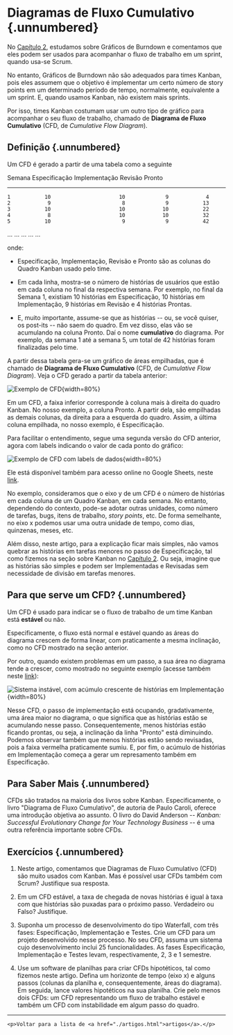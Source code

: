 

# Diagramas de Fluxo Cumulativo {.unnumbered}

No [Capítulo 2](../cap2.html#principais-artefatos-e-eventos), estudamos
sobre Gráficos de Burndown e comentamos que eles podem ser usados 
para acompanhar o fluxo de trabalho em um sprint, quando usa-se Scrum.

No entanto, Gráficos de Burndown não são adequados para times Kanban, 
pois eles assumem que o objetivo é implementar um certo número de 
story points em um determinado período de tempo, normalmente, 
equivalente a um sprint. E, quando usamos Kanban, não existem 
mais sprints.

Por isso, times Kanban costumam usar um outro tipo de gráfico para 
acompanhar o seu fluxo de trabalho, chamado de **Diagrama de Fluxo 
Cumulativo** (CFD, de *Cumulative Flow Diagram*).

## Definição {.unnumbered}

Um CFD é gerado a partir de uma tabela como a seguinte

  Semana	  Especificação	      Implementação	    Revisão      Pronto
----------  -----------------  ------------------ -----------  ---------- 
    1           10                      10             9            4
    2		     9	                     8	           9           13
    3		    10	                    10	          10           22
    4		     8	                    10	          10           32
    5		    10	                     9	           9           42
   ...         ...                     ...           ...          ...

onde:

* Especificação, Implementação, Revisão e Pronto são as colunas do Quadro 
Kanban usado pelo time.

* Em cada linha, mostra-se o número de histórias de usuários que estão em
cada coluna no final da respectiva semana. Por exemplo, no final da Semana
1, existiam 10 histórias em Especificação, 10 histórias em Implementação,
9 histórias em Revisão e 4 histórias Prontas.

* E, muito importante, assume-se que as histórias -- ou, se você quiser, 
os post-its -- não saem do quadro. Em vez disso, elas vão se acumulando 
na coluna Pronto. Daí o nome **cumulativo** do diagrama. Por exemplo, 
da semana 1 até a semana 5, um total de 42 histórias foram finalizadas 
pelo time.

A partir dessa tabela gera-se um gráfico de áreas empilhadas, que é chamado
de **Diagrama de Fluxo Cumulativo** (CFD, de *Cumulative Flow Diagram*).
Veja o CFD gerado a partir da tabela anterior:

![Exemplo de CFD](./figs/cfd1){width=80%}

Em um CFD, a faixa inferior corresponde à coluna mais à direita
do quadro Kanban. No nosso exemplo, a coluna Pronto. A partir dela, são
empilhadas as demais colunas, da direita para a esquerda do quadro. 
Assim, a última coluna empilhada, no nosso exemplo, é Especificação.

Para facilitar o entendimento, segue uma segunda versão do CFD anterior, 
agora com labels indicando o valor de cada ponto do gráfico:

![Exemplo de CFD com labels de dados](./figs/cfd2){width=80%}

Ele está disponível também para acesso online no 
Google Sheets, neste [link](https://docs.google.com/spreadsheets/d/1cJpV_R2xnhXxSpVWYc7ZY0_o069Ano9oMc-VcK6PDLo/edit?usp=sharing).

No exemplo, consideramos que o eixo y de um CFD é o número de histórias
em cada coluna de um Quadro Kanban, em cada semana. No entanto, dependendo 
do contexto, pode-se adotar outras unidades, como número de tarefas, 
bugs, itens de trabalho, *story points*, etc. De forma semelhante, no eixo 
x podemos usar uma outra unidade de tempo, como dias, quinzenas, meses, etc.

Além disso, neste artigo, para a explicação ficar mais simples, não vamos
quebrar as histórias em tarefas menores no passo de Especificação, tal como
fizemos na seção sobre Kanban no 
[Capítulo 2](../cap2.html#kanban). Ou seja, imagine que as histórias são simples e 
podem ser Implementadas e Revisadas sem necessidade de divisão em tarefas 
menores.

## Para que serve um CFD? {.unnumbered}

Um CFD é usado para indicar se o fluxo de trabalho de um time Kanban 
está **estável** ou não.

Especificamente, o fluxo está normal e estável quando as áreas do diagrama 
crescem de forma linear, com praticamente a mesma inclinação, como no 
CFD mostrado na seção anterior.

Por outro, quando existem problemas em um passo, a sua área no diagrama 
tende a crescer, como mostrado no seguinte exemplo (acesse também neste [link](https://docs.google.com/spreadsheets/d/1cJpV_R2xnhXxSpVWYc7ZY0_o069Ano9oMc-VcK6PDLo/edit#gid=882423560)):

![Sistema instável, com acúmulo crescente de histórias em Implementação](./figs/cfd3){width=80%}

Nesse CFD, o passo de implementação está ocupando, gradativamente, uma 
área maior no diagrama, o que significa que as histórias estão se acumulando 
nesse passo. Consequentemente, menos histórias estão ficando prontas, ou 
seja, a inclinação da linha "Pronto" está diminuindo. Podemos observar 
também que menos histórias estão sendo revisadas, pois a faixa vermelha 
praticamente sumiu. E, por fim, o acúmulo de histórias em Implementação 
começa a gerar um represamento também em Especificação.

<!--
### CFDs e Lei de Little {.unnumbered}

Como vimos no [Capítulo 2](../cap2.html), a 
Lei de Little diz que:

WIP = TP * LT

onde:

* WIP é o *work in progress*, isto é, o número de histórias
em um passo do quadro Kanban.

* TP é o *throughput* do passo, isto é,
o número de histórias finalizadas por unidade de tempo.

* LT é o *lead time*, isto é, o intervalo de tempo que uma história 
leva para "atravessar" um passo do quadro Kanban.

Reescrevendo a fórmula temos que:

TP = WIP / LT

Essa fórmula pode ser visualizada em um CFD, como mostrado
abaixo:

![](./figs/cfd4.png){width=80%}

Analisando o diagrama, podemos concluir que:

* O número de novas histórias que entraram em revisão no período 
de tempo LT é igual a WIP. Logo, a taxa de chegada de histórias 
(ou throughput)  é  WIP / LT.

* As histórias que estavam em Revisão na semana 2 levaram LT semanas
para chegar no passo Pronto. No diagrama, essas histórias são representadas 
pela barra vertical de cor verde. Logo, LT é o lead time médio 
dessas histórias.

Portanto, podemos usar um CFD para calcular o lead time e throughput 
de cada passo de um quadro Kanban. No exemplo, fizemos isso para o 
passo de Revisão, representado pela área em azul no diagrama.

-->

## Para Saber Mais {.unnumbered}

CFDs são tratados na maioria dos livros sobre Kanban. Especificamente,
o livro "Diagrama de Fluxo Cumulativo", de autoria de Paulo Caroli, 
oferece uma introdução objetiva ao assunto. O livro do 
David Anderson -- *Kanban: Successful Evolutionary Change for Your 
Technology Business* -- é uma outra referência importante sobre CFDs.

## Exercícios {.unnumbered}

1. Neste artigo, comentamos que Diagramas de Fluxo Cumulativo (CFD) são 
muito usados com Kanban. Mas é possível usar CFDs também com Scrum? 
Justifique sua resposta.

<!--
2. Se quisermos diminuir o lead time de um passo de um Quadro Kanban, 
devemos aumentar ou diminuir o seu limite WIP? Justifique sua resposta 
usando a Lei de Little.
-->

2. Em um CFD estável, a taxa de chegada de novas histórias é igual à 
taxa com que histórias são puxadas para o próximo passo. Verdadeiro ou 
Falso? Justifique.

3. Suponha um processo de desenvolvimento do tipo Waterfall, com três 
fases: Especificação, Implementação e Testes. Crie um CFD para um projeto 
desenvolvido nesse processo. No seu CFD, assuma um sistema cujo 
desenvolvimento inclui 25 funcionalidades. As fases Especificação, 
Implementação e Testes levam, respectivamente, 2, 3 e 1 semestre.

4. Use um software de planilhas para criar CFDs hipotéticos, tal como 
fizemos neste artigo. Defina um horizonte de tempo (eixo x) e alguns 
passos (colunas da planilha e, consequentemente, áreas do diagrama). 
Em seguida, lance valores hipotéticos na sua planilha. Crie pelo menos 
dois CFDs: um CFD representando um fluxo de trabalho estável e também 
um CFD com instabilidade em algum passo do quadro.

* * * 

```{=html}
<p>Voltar para a lista de <a href="./artigos.html">artigos</a>.</p>
```

